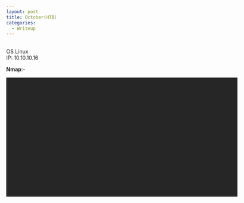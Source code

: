 ```yaml
---
layout: post
title: October(HTB)
categories:
  - Writeup
---
```


<br>OS Linux
<br>IP: 10.10.10.16 

**Nmap**:-
<font size="1">
<div style="height:300px;width:600px;overflow:auto;background-color:#262626;color:White;scrollbar-base-color:gold;font-family:monospace;padding:10px;">
